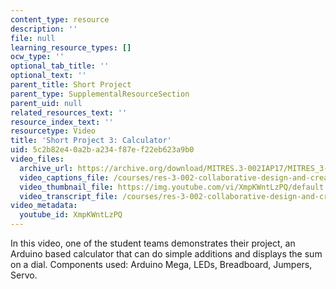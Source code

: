 ```yaml
---
content_type: resource
description: ''
file: null
learning_resource_types: []
ocw_type: ''
optional_tab_title: ''
optional_text: ''
parent_title: Short Project
parent_type: SupplementalResourceSection
parent_uid: null
related_resources_text: ''
resource_index_text: ''
resourcetype: Video
title: 'Short Project 3: Calculator'
uid: 5c2b82e4-0a2b-a234-f87e-f22eb623a9b0
video_files:
  archive_url: https://archive.org/download/MITRES.3-002IAP17/MITRES_3-002IAP17_Short_Project_3_300k.mp4
  video_captions_file: /courses/res-3-002-collaborative-design-and-creative-expression-with-arduino-microcontrollers-january-iap-2017/16ba87b8b3575abcad282e29c1797463_XmpKWntLzPQ.vtt
  video_thumbnail_file: https://img.youtube.com/vi/XmpKWntLzPQ/default.jpg
  video_transcript_file: /courses/res-3-002-collaborative-design-and-creative-expression-with-arduino-microcontrollers-january-iap-2017/ed5c3757e6ce21e820302ddfb65da35c_XmpKWntLzPQ.pdf
video_metadata:
  youtube_id: XmpKWntLzPQ
---
```


In this video, one of the student teams demonstrates their project, an Arduino based calculator that can do simple additions and displays the sum on a dial. Components used: Arduino Mega, LEDs, Breadboard, Jumpers, Servo.